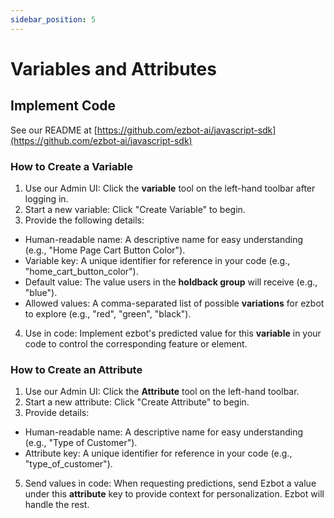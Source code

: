 ```yaml
---
sidebar_position: 5
---
```


# Variables and Attributes

## Implement Code

See our README at [https://github.com/ezbot-ai/javascript-sdk](https://github.com/ezbot-ai/javascript-sdk)

### How to Create a Variable

1. Use our Admin UI: Click the **variable** tool on the left-hand toolbar after logging in.
2. Start a new variable: Click "Create Variable" to begin.
3. Provide the following details:

- Human-readable name: A descriptive name for easy understanding (e.g., "Home Page Cart Button Color").
- Variable key: A unique identifier for reference in your code (e.g., "home_cart_button_color").
- Default value: The value users in the **holdback group** will receive (e.g., "blue").
- Allowed values: A comma-separated list of possible **variations** for ezbot to explore (e.g., "red", "green", "black").

4. Use in code: Implement ezbot's predicted value for this **variable** in your code to control the corresponding feature or element.

### How to Create an Attribute

1. Use our Admin UI: Click the **Attribute** tool on the left-hand toolbar.
2. Start a new attribute: Click "Create Attribute" to begin.
3. Provide details:

- Human-readable name: A descriptive name for easy understanding (e.g., "Type of Customer").
- Attribute key: A unique identifier for reference in your code (e.g., "type_of_customer").

5. Send values in code: When requesting predictions, send Ezbot a value under this **attribute** key to provide context for personalization. Ezbot will handle the rest.
